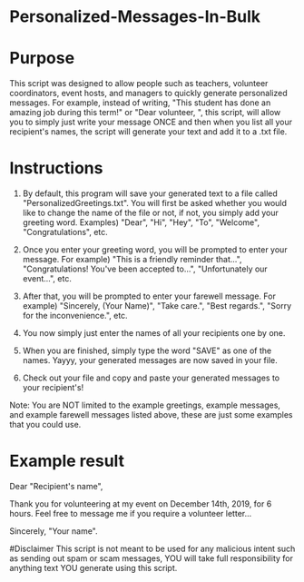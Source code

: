 # Personalized-Messages-In-Bulk

# Purpose

This script was designed to allow people such as teachers, volunteer coordinators, event hosts, and managers to quickly generate personalized messages. For example, instead of writing, "This student has done an amazing job during this term!" or "Dear volunteer, ", this script, will allow you to simply just write your message ONCE and then when you list all your recipient's names, the script will generate your text and add it to a .txt file. 

# Instructions 

1. By default, this program will save your generated text to a file called "PersonalizedGreetings.txt". You will first be asked whether you would like to change the name of the file or not, if not, you simply add your greeting word. Examples) "Dear", "Hi", "Hey", "To", "Welcome", "Congratulations", etc.

2. Once you enter your greeting word, you will be prompted to enter your message. For example) "This is a friendly reminder that...", "Congratulations! You've been accepted to...", "Unfortunately our event...", etc. 

3. After that, you will be prompted to enter your farewell message. For example) "Sincerely, (Your Name)", "Take care.", "Best regards.", "Sorry for the inconvenience.", etc. 

4. You now simply just enter the names of all your recipients one by one.

5. When you are finished, simply type the word "SAVE" as one of the names. Yayyy, your generated messages are now saved in your file.

6. Check out your file and copy and paste your generated messages to your recipient's!

Note: You are NOT limited to the example greetings, example messages, and example farewell messages listed above, these are just some examples that you could use.

# Example result

Dear "Recipient's name", 

Thank you for volunteering at my event on December 14th, 2019, for 6 hours. Feel free to message me if you require a volunteer letter...

Sincerely, "Your name".

#Disclaimer
This script is not meant to be used for any malicious intent such as sending out spam or scam messages, YOU will take full responsibility for anything text YOU generate using this script. 

